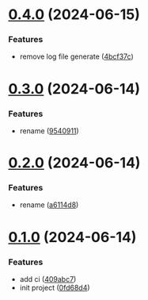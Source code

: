 # [0.4.0](https://github.com/tardis-ksh/corgi/compare/v0.3.0...v0.4.0) (2024-06-15)


### Features

* remove log file generate ([4bcf37c](https://github.com/tardis-ksh/corgi/commit/4bcf37c31e7508ed91fa7e69f9466201f2b65078))



# [0.3.0](https://github.com/tardis-ksh/corgi/compare/v0.2.0...v0.3.0) (2024-06-14)


### Features

* rename ([9540911](https://github.com/tardis-ksh/corgi/commit/9540911c57dfc4be1a9ea62d635f11bd1e25c80a))



# [0.2.0](https://github.com/tardis-ksh/corgi/compare/v0.1.0...v0.2.0) (2024-06-14)


### Features

* rename ([a6114d8](https://github.com/tardis-ksh/corgi/commit/a6114d8172cdd4321f2e2f3ff4b73a4a685c31f7))



# [0.1.0](https://github.com/tardis-ksh/corgi/compare/0fd68d442484a4a09979a8d8c8bc6ae657da2512...v0.1.0) (2024-06-14)


### Features

* add ci ([409abc7](https://github.com/tardis-ksh/corgi/commit/409abc7c9aace3fbe617c657b661d2c7bb10181c))
* init project ([0fd68d4](https://github.com/tardis-ksh/corgi/commit/0fd68d442484a4a09979a8d8c8bc6ae657da2512))



